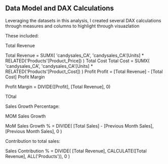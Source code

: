 
## Data Model and DAX Calculations

Leveraging the datasets in this analysis, I created several DAX calculations through measures and columns to highlight through visuazlation


These included:

Total Revenue

Total Revenue = SUMX(
    'candysales_CA',
    'candysales_CA'[Units] * RELATED('Products'[Product_Price])
)
Total Cost
Total Cost = SUMX(
    'candysales_CA',
    'candysales_CA'[Units] * RELATED('Products'[Product_Cost])
)
Profit
Profit = [Total Revenue] - [Total Cost]
Profit Margin

Profit Margin = DIVIDE([Profit], [Total Revenue], 0)

TOtal 

Sales Growth Percentage: 

MOM Sales Growth

MoM Sales Growth % = DIVIDE(
    [Total Sales] - [Previous Month Sales],
    [Previous Month Sales],
    0
)

Contribution to total sales:

Sales Contribution % = DIVIDE(
    [Total Revenue],
    CALCULATE([Total Revenue], ALL('Products')),
    0
)
